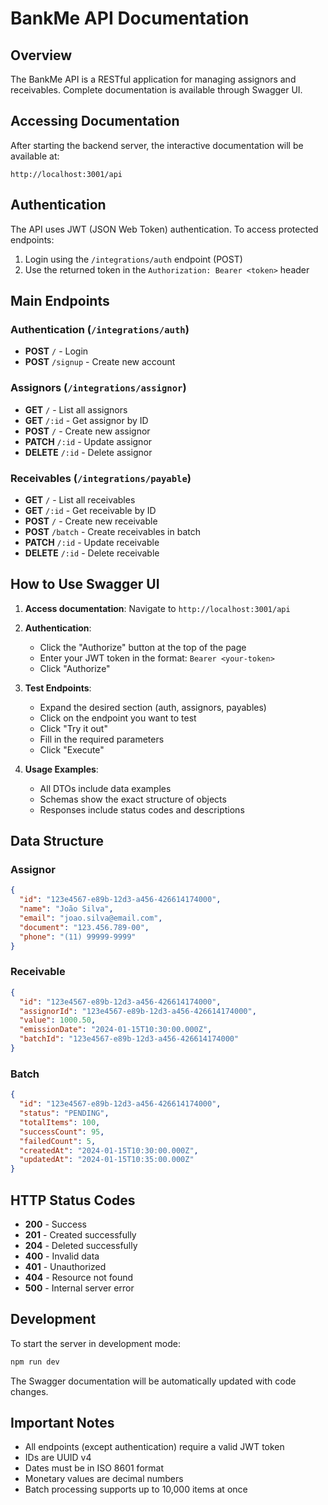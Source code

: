 # BankMe API Documentation

## Overview

The BankMe API is a RESTful application for managing assignors and receivables. Complete documentation is available through Swagger UI.

## Accessing Documentation

After starting the backend server, the interactive documentation will be available at:

```
http://localhost:3001/api
```

## Authentication

The API uses JWT (JSON Web Token) authentication. To access protected endpoints:

1. Login using the `/integrations/auth` endpoint (POST)
2. Use the returned token in the `Authorization: Bearer <token>` header

## Main Endpoints

### Authentication (`/integrations/auth`)

- **POST** `/` - Login
- **POST** `/signup` - Create new account

### Assignors (`/integrations/assignor`)

- **GET** `/` - List all assignors
- **GET** `/:id` - Get assignor by ID
- **POST** `/` - Create new assignor
- **PATCH** `/:id` - Update assignor
- **DELETE** `/:id` - Delete assignor

### Receivables (`/integrations/payable`)

- **GET** `/` - List all receivables
- **GET** `/:id` - Get receivable by ID
- **POST** `/` - Create new receivable
- **POST** `/batch` - Create receivables in batch
- **PATCH** `/:id` - Update receivable
- **DELETE** `/:id` - Delete receivable

## How to Use Swagger UI

1. **Access documentation**: Navigate to `http://localhost:3001/api`

2. **Authentication**:
   - Click the "Authorize" button at the top of the page
   - Enter your JWT token in the format: `Bearer <your-token>`
   - Click "Authorize"

3. **Test Endpoints**:
   - Expand the desired section (auth, assignors, payables)
   - Click on the endpoint you want to test
   - Click "Try it out"
   - Fill in the required parameters
   - Click "Execute"

4. **Usage Examples**:
   - All DTOs include data examples
   - Schemas show the exact structure of objects
   - Responses include status codes and descriptions

## Data Structure

### Assignor
```json
{
  "id": "123e4567-e89b-12d3-a456-426614174000",
  "name": "João Silva",
  "email": "joao.silva@email.com",
  "document": "123.456.789-00",
  "phone": "(11) 99999-9999"
}
```

### Receivable
```json
{
  "id": "123e4567-e89b-12d3-a456-426614174000",
  "assignorId": "123e4567-e89b-12d3-a456-426614174000",
  "value": 1000.50,
  "emissionDate": "2024-01-15T10:30:00.000Z",
  "batchId": "123e4567-e89b-12d3-a456-426614174000"
}
```

### Batch
```json
{
  "id": "123e4567-e89b-12d3-a456-426614174000",
  "status": "PENDING",
  "totalItems": 100,
  "successCount": 95,
  "failedCount": 5,
  "createdAt": "2024-01-15T10:30:00.000Z",
  "updatedAt": "2024-01-15T10:35:00.000Z"
}
```

## HTTP Status Codes

- **200** - Success
- **201** - Created successfully
- **204** - Deleted successfully
- **400** - Invalid data
- **401** - Unauthorized
- **404** - Resource not found
- **500** - Internal server error

## Development

To start the server in development mode:

```bash
npm run dev
```

The Swagger documentation will be automatically updated with code changes.

## Important Notes

- All endpoints (except authentication) require a valid JWT token
- IDs are UUID v4
- Dates must be in ISO 8601 format
- Monetary values are decimal numbers
- Batch processing supports up to 10,000 items at once 